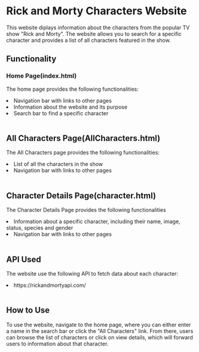 # Rick and Morty Characters Website
<p>This website diplays information about the characters from the popular TV show "Rick and Morty". The website allows you to search for a specific character and provides a list of all characters featured in the show.</p>

## Functionality
### Home Page(index.html)
<p>The home page provides the following functionalities:</p>
<li>Navigation bar with links to other pages</li>
<li>Information about the website and its purpose</li>
<li>Search bar to find a specific character</li>

<br>

## All Characters Page(AllCharacters.html)
<p>The All Characters page provides the following functionalities:</p>
<li>List of all the characters in the show</li>
<li>Navigation bar with links to other pages</li>

<br>

## Character Details Page(character.html)
<p>The Character Details Page provides the following functionalities</p>
<li>Information about a specific character, including their name, image, status, species and gender</li>
<li>Navigation bar with links to other pages</li>

<br>

## API Used
<p>The website use the following API to fetch data about each character:</p>
<li>https://rickandmortyapi.com/</li>

<br>

## How to Use
<p>To use the website, navigate to the home page, where you can either enter a name in the search bar or click the "All Characters" link. From there, users can browse the list of characters or click on view details, which will forward users to information about that character. </p>